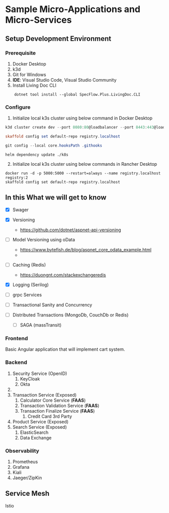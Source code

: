 # Sample Micro-Applications and Micro-Services

## Setup Development Environment

### Prerequisite

1. Docker Desktop
2. k3d
3. Git for Windows
4. <strong>IDE</strong>: Visual Studio Code, Visual Studio Community
5. Install Living Doc CLI

```dotnetcli
    dotnet tool install --global SpecFlow.Plus.LivingDoc.CLI
```

### Configure

1. Initialize local k3s cluster using below command in Docker Desktop

```powershell
k3d cluster create dev --port 8080:80@loadbalancer --port 8443:443@loadbalancer --api-port 6444 --servers 1 --agents 2 --registry-create registry.localhost:0.0.0.0:5000

skaffold config set default-repo registry.localhost

git config --local core.hooksPath .githooks
```

```powershell-interactive
helm dependency update ./k8s
```

2. Initialize local k3s cluster using below commands in Rancher Desktop

```powershell-interactive
docker run -d -p 5000:5000 --restart=always --name registry.localhost registry:2
skaffold config set default-repo registry.localhost

```

## In this What we will get to know

- [x] Swager
- [x] Versioning

  - <https://github.com/dotnet/aspnet-api-versioning>

- [ ] Model Versioning using oData
  - <https://www.bytefish.de/blog/aspnet_core_odata_example.html>
  -
- [ ] Caching (Redis)
  - <https://duongnt.com/stackexchangeredis>
- [x] Logging (Serilog)
- [ ] grpc Services
- [ ] Transactional Sanity and Concurrency
- [ ] Distributed Transactions (MongoDb, CouchDb or Redis)
  - [ ] SAGA (massTransit)

### Frontend

Basic Angular application that will implement cart system.

### Backend

1. Security Service (OpenID)
   1. KeyCloak
   1. Okta
1.
1. Transaction Service (Exposed)
   1. Calculator Core Service (<strong>FAAS</strong>)
   1. Transaction Validation Service (<strong>FAAS</strong>)
   1. Transaction Finalize Service (<strong>FAAS</strong>)
      1. Credit Card 3rd Party
1. Product Service (Exposed)
1. Search Service (Exposed)
   1. ElasticSearch
   1. Data Exchange

### Observability

1. Prometheus
1. Grafana
1. Kiali
1. Jaeger/ZipKin

## Service Mesh

Istio
